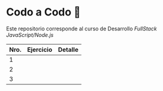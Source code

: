 # Codo a Codo 🚀

Este repositorio corresponde al curso de Desarrollo _FullStack JavaScript/Node.js_

| Nro. | Ejercicio | Detalle |
| ---- | --------  | ------- |
| 1    |           |         |
| 2    |           |         |
| 3    |           |         | 

